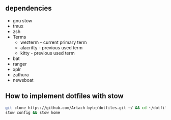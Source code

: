 ## dependencies
- gnu stow
- tmux
- zsh
- Terms
    - wezterm - current primary term
    - alacritty - previous used term
    - kitty - previous used term
- bat
- ranger
- xplr
- zathura 
- newsboat

## How to implement dotfiles with stow

```bash
git clone https://github.com/Artach-byte/dotfiles.git ~/ && cd ~/dotfiles/
stow config && stow home
```
